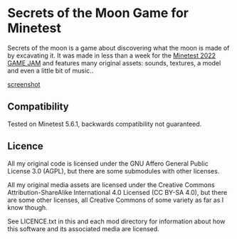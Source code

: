 # Secrets of the Moon Game for Minetest

Secrets of the moon is a game about discovering what the moon is made of by
excavating it. It was made in less than a week for the [Minetest 2022 GAME
JAM](https://forum.minetest.net/viewtopic.php?f=18&t=28802) and features many
original assets: sounds, textures, a model and even a little bit of music..

[screenshot](./menu/overlay.1.png)

## Compatibility

Tested on Minetest 5.6.1, backwards compatibility not guaranteed.

## Licence

All my original code is licensed under the GNU Affero General Public
License 3.0 (AGPL), but there are some submodules with other licenses.

All my original media assets are licensed under the Creative Commons
Attribution-ShareAlike International 4.0 Licensed (CC BY-SA 4.0), but there are
some other licenses, all Creative Commons of some variety as far as I know
though.

See LICENCE.txt in this and each mod directory for information about how this
software and its associated media are licensed.
